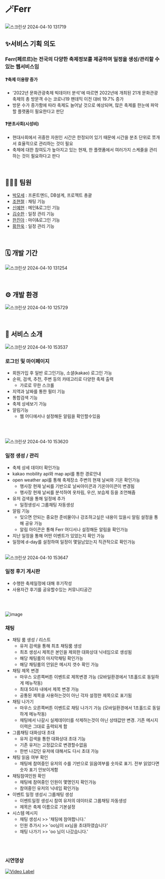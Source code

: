 # 🪄Ferr
![스크린샷 2024-04-10 131719](https://github.com/whguscjf22/test-java/assets/154101627/11982c23-3f10-415a-93cd-7374e103cd03)

## ✨서비스 기획 의도
### Ferr(페르르)는 전국의 다양한 축제정보를 제공하며 일정을 생성/관리할 수 있는 웹서비스임
#### ❓축제 이용량 증가
- '2022년 문화관광축제 빅데이터 분석'에 따르면 2022년에 개최된 21개 문화관광축제의 총 방문객 수는 코로나19 팬데믹 이전 대비 19.7% 증가
- 방문 수가 증가함에 따라 축제도 늘어날 것으로 예상되며, 많은 축제를 한눈에 파악할 플랫폼이 필요한다고 판단

#### ❓분초사회(시성비)
- 현대사회에서 귀중한 자원인 시간은 한정되어 있기 때문에 시간을 분초 단위로 쪼개서 효율적으로 관리하는 것이 필요
- 축제에 대한 참여도가 높아지고 있는 현재, 한 플랫폼에서 여러가지 스케줄을 관리하는 것이 필요하다고 판다


<br>

## 👨‍👧‍👧 팀원
- [박모세](https://github.com/m0p4rk) : 프론트엔드, DB설계, 프로젝트 총괄
- [조현철](https://github.com/whguscjf22) : 채팅 기능
- [신예현](https://github.com/yerongshin) :  메인&로그인 기능
- [김수한](https://github.com/tiger9397) : 일정 관리 기능
- [한진아](https://github.com/jina0625) : 마이&로그인 기능
- [황찬욱](https://github.com/ghkd1330) : 일정 관리 기능

<br>

## 🗓 개발 기간
![스크린샷 2024-04-10 131254](https://github.com/whguscjf22/test-java/assets/154101627/a848e43b-8019-4448-b2da-f25d93f86ea0)


<br>

## ⚙ 개발 환경
![스크린샷 2024-04-10 125729](https://github.com/whguscjf22/test-java/assets/154101627/1cbfb669-0306-4972-8306-8977e9d94fcc)




<br>

## 🧬 서비스 소개
![스크린샷 2024-04-10 153537](https://github.com/whguscjf22/test-java/assets/154101627/1059a9d2-8d26-4d6f-bc9f-fadafccdc659)


### 로그인 및 마이페이지

- 회원가입 후 일반 로그인기능, 소셜(kakao) 로그인 가능
- 순위, 검색, 추천, 주변 등의 카테고리로 다양한 축제 출력
  - 가로로 무한 스크롤
- 지역과 날짜를 통한 필터 기능
- 통합검색 기능
- 축제 상세보기 가능
- 알림기능
  - 웹 어디에서나 설정해둔 알림을 확인할수있음

<br><br>

![스크린샷 2024-04-10 153620](https://github.com/whguscjf22/test-java/assets/154101627/7ac238d0-3a8a-4075-8251-c00f9e79cca7)



### 일정 생성 / 관리

- 축제 상세 데이터 확인가능
- kakao mobility api와 map api를 통한 경로안내
- open weather api를 통해 축제장소 주변의 현재 날씨와 기온 확인가능
  - 행사장 현재 날씨를 기반으로 날씨아이콘과 기온아이콘이 변경됨
  - 행사장 현재 날씨를 분석하여 옷차림, 우산, 보습제 등을 조언해줌
- 유저 검색을 통해 일정에 추가
  - 일정생성시 그룹채팅 자동생성
- 알림 기능
   - 잊으면 안되는 중요한 준비물이나 강조하고싶은 내용이 있을시 알림 설정을 통해 공유 가능
   - 알림 아이콘은 통해 Ferr 어디서나 설정해둔 알림을 확인가능
- 지난 일정을 통해 어떤 이벤트가 있었는지 확인 가능
- 일정에 d-day를 설정하여 일정이 몇일남았는지 직관적으로 확인가능
<br><br>

![스크린샷 2024-04-10 153647](https://github.com/whguscjf22/test-java/assets/154101627/e5e4f10b-e86f-40f5-ae01-f1e425f218ee)


### 일정 후기 게시판

- 수행한 축제일정에 대해 후기작성
- 사용자간 후기를 공유할수있는 커뮤니티공간
  
 <br><br>

![image](https://github.com/whguscjf22/test-java/assets/154101627/5d593874-1565-489a-9b57-64e1a55b9578)



### 채팅

- 채팅 룸 생성 / 리스트
  - 유저 검색을 통해 최초 채팅룸 생성
  - 최초 생성시 제목은 본인을 제외한 대화상대 닉네임으로 생성됨
  - 해당 채팅룸의 마지막채팅 확인가능
  - 해당 채팅룸의 안읽은 메시지 갯수 확인 가능
- 채팅 제목 변경
  - 마우스 오른쪽버튼 이벤트로 제목변경 가능 (모바일환경에서 1초홀드로 동일하게 메뉴작동)
  - 최대 50자 내에서 제목 변경 가능
  - 공통된 제목을 사용하는것이 아닌 각자 설정한 제목으로 표기됨
- 채팅 나가기
  - 마우스 오른쪽버튼 이벤트로 채팅 나가기 가능 (모바일환경에서 1초홀드로 동일하게 메뉴작동)
  - 채팅에서 나갈시 실제데이터를 삭제하는것이 아닌 상태값만 변경. 기존 메시지 이력은 그대로 출력되게 함
- 그룹채팅 대화상대 초대
  - 유저 검색을 통한 대화상대 초대 기능
  - 기존 유저는 고정값으로 변경할수없음
  - 한번 나갔던 유저에 대해서도 다시 초대 가능
- 채팅 읽음 여부 확인
  - 채팅에 참여중인 유저의 수를 기반으로 읽음여부를 숫자로 표기. 전부 읽었다면 숫자 표기 안보이게함
- 채팅참여인원 확인
  - 채팅에 참여중인 인원이 몇명인지 확인가능
  - 참여중인 유저의 닉네임 확인가능
- 이벤트 일정 생성시 그룹채팅 생성
  - 이벤트일정 생성시 참여 유저의 데이터로 그룹채팅 자동생성
  - 제목은 축제 이름으로 기본설정
- 시스템 메시지
  - 채팅 생성시 >> '채팅에 참여합니다.'
  - 인원 추가시 >> 'oo님이 xx님을 초대하였습니다'
  - 채팅 나가기 >> 'oo 님이 나갔습니다.'



<br><br>

### 시연영상
[![Video Label](https://github.com/whguscjf22/test-java/assets/154101627/afe62b86-0a26-436b-bce8-c728ad27edcf)](https://youtu.be/8p8YbejgVEo?si=35WCzYolSSdGAjSD)


<br>

